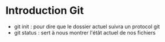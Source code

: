 # Introduction Git
- git init : pour dire que le dossier actuel suivra un protocol git 
- git status : sert à nous montrer l'étât actuel de nos fichiers

